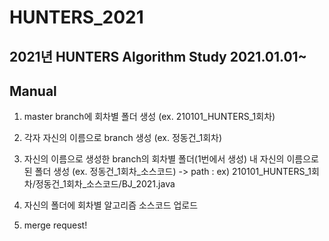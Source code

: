 # HUNTERS_2021
## 2021년 HUNTERS Algorithm Study 2021.01.01~

## Manual
1. master branch에 회차별 폴더 생성 (ex. 210101_HUNTERS_1회차)
2. 각자 자신의 이름으로 branch 생성 (ex. 정동건_1회차)
3. 자신의 이름으로 생성한 branch의 회차별 폴더(1번에서 생성) 내 자신의 이름으로 된 폴더 생성 (ex. 정동건_1회차_소스코드)
-> path : ex) 210101_HUNTERS_1회차/정동건_1회차_소스코드/BJ_2021.java

4. 자신의 폴더에 회차별 알고리즘 소스코드 업로드
5. merge request!
